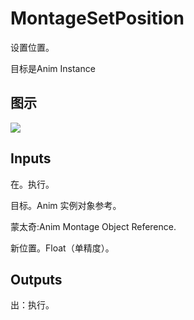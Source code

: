 # MontageSetPosition

设置位置。

目标是Anim Instance

## 图示

![]($-20221218-20071922.png)

## Inputs

在。执行。

目标。Anim 实例对象参考。

蒙太奇:Anim Montage Object Reference.

新位置。Float（单精度）。  

## Outputs

出：执行。
